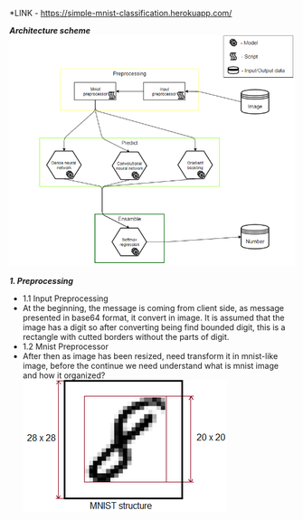 *LINK - https://simple-mnist-classification.herokuapp.com/

***Architecture scheme***
 ![](/static/images/arсhitecture_scheme.png)

***1. Preprocessing***
- 1.1 Input Preprocessing
 - At the beginning, the message is coming from client side, as message presented in base64 format, it convert in image. It is assumed that the image has a digit so after converting being find bounded digit, this is a rectangle with cutted borders without the parts of digit.
- 1.2 Mnist Preprocessor
 - After then as image has been resized, need transform it in mnist-like image, before the continue we need understand what is mnist image and how it organized?
  ![](/static/images/mnist_ilustrator.png) 
